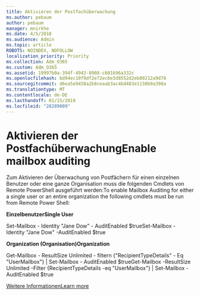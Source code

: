 ```yaml
---
title: Aktivieren der Postfachüberwachung
ms.author: pebaum
author: pebaum
manager: mnirkhe
ms.date: 4/5/2018
ms.audience: Admin
ms.topic: article
ROBOTS: NOINDEX, NOFOLLOW
localization_priority: Priority
ms.collection: Adm_O365
ms.custom: Adm_O365
ms.assetid: 19997b0a-394f-4943-8908-c601696a332c
ms.openlocfilehash: bd94ec10f9df2e72ec6e3d8552d2eb80212a9d78
ms.sourcegitcommit: d6ea5e9458a2b8ceaab3ac4bd483e1130b9a398a
ms.translationtype: MT
ms.contentlocale: de-DE
ms.lasthandoff: 01/15/2019
ms.locfileid: "28289009"
---
```

# <a name="enable-mailbox-auditing"></a><span data-ttu-id="75830-102">Aktivieren der Postfachüberwachung</span><span class="sxs-lookup"><span data-stu-id="75830-102">Enable mailbox auditing</span></span>

<span data-ttu-id="75830-103">Zum Aktivieren der Überwachung von Postfächern für einen einzelnen Benutzer oder eine ganze Organisation muss die folgenden Cmdlets von Remote PowerShell ausgeführt werden:</span><span class="sxs-lookup"><span data-stu-id="75830-103">To enable Mailbox Auditing for either a single user or an entire organization the following cmdlets must be run from Remote Power Shell:</span></span>
  
 <span data-ttu-id="75830-104">**Einzelbenutzer**</span><span class="sxs-lookup"><span data-stu-id="75830-104">**Single User**</span></span>
  
<span data-ttu-id="75830-105">Set-Mailbox - Identity "Jane Dow" - AuditEnabled $true</span><span class="sxs-lookup"><span data-stu-id="75830-105">Set-Mailbox -Identity "Jane Dow" -AuditEnabled $true</span></span>
  
 <span data-ttu-id="75830-106">**Organization (Organisation)**</span><span class="sxs-lookup"><span data-stu-id="75830-106">**Organization**</span></span>
  
<span data-ttu-id="75830-107">Get-Mailbox - ResultSize Unlimited - filtern {"RecipientTypeDetails" - Eq "UserMailbox"} | Set-Mailbox - AuditEnabled $true</span><span class="sxs-lookup"><span data-stu-id="75830-107">Get-Mailbox -ResultSize Unlimited -Filter {RecipientTypeDetails -eq "UserMailbox"} | Set-Mailbox -AuditEnabled $true</span></span>
  
[<span data-ttu-id="75830-108">Weitere Informationen</span><span class="sxs-lookup"><span data-stu-id="75830-108">Learn more</span></span>](https://support.office.com/article/aaca8987-5b62-458b-9882-c28476a66918)
  

